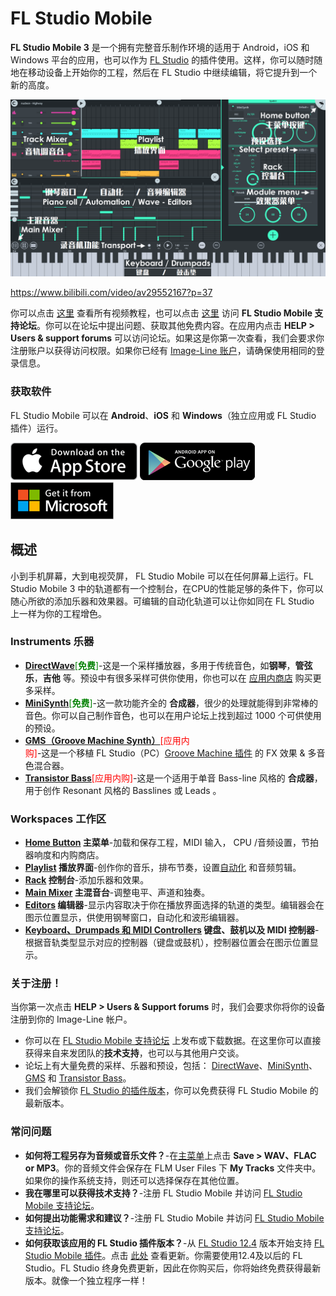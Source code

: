 # FL Studio Mobile

**FL Studio Mobile 3** 是一个拥有完整音乐制作环境的适用于 Android，iOS 和 Windows 平台的应用，也可以作为 [FL Studio][1] 的插件使用。这样，你可以随时随地在移动设备上开始你的工程，然后在 FL Studio 中继续编辑，将它提升到一个新的高度。

![主界面](../assets/images/main_ui_zh.png)

https://www.bilibili.com/video/av29552167?p=37

你可以点击 [这里][2] 查看所有视频教程，也可以点击 [这里][3] 访问 **FL Studio Mobile 支持论坛**。你可以在论坛中提出问题、获取其他免费内容。在应用内点击 **HELP > Users & support forums** 可以访问论坛。如果这是你第一次查看，我们会要求你注册账户以获得访问权限。如果你已经有 [Image-Line 账户][4]，请确保使用相同的登录信息。

<a id="install"></a>

### 获取软件

FL Studio Mobile 可以在 **Android**、**iOS** 和 **Windows**（独立应用或 FL Studio 插件）运行。

[![Apple Store](../assets/stores/apple_store.png)][5] [![Google Play](../assets/stores/google_play.png)][6] [![Microsoft Store](../assets/stores/microsoft_store.png)][7]

<a id="overview"></a>

## 概述

小到手机屏幕，大到电视荧屏， FL Studio Mobile 可以在任何屏幕上运行。FL Studio Mobile 3 中的轨道都有一个控制台，在CPU的性能足够的条件下，你可以随心所欲的添加乐器和效果器。可编辑的自动化轨道可以让你如同在 FL Studio 上一样为你的工程增色。

<a id="instruments"></a>

### Instruments 乐器

*   [**DirectWave**][8]<font color="green">[**免费**]</font>-这是一个采样播放器，多用于传统音色，如**钢琴**，**管弦乐**，**吉他** 等。预设中有很多采样可供你使用，你也可以在 [应用内商店][9] 购买更多采样。
*   [**MiniSynth**][10]<font color="green">[**免费**]</font>-这一款功能齐全的 **合成器**，很少的处理就能得到非常棒的音色。你可以自己制作音色，也可以在用户论坛上找到超过 1000 个可供使用的预设。
*   [**GMS（Groove Machine Synth）**][11]<font color="red">[应用内购]</font>-这是一个移植 FL Studio（PC）[Groove Machine 插件][12] 的 FX 效果 & 多音色混合器。
*   [**Transistor Bass**][13]<font color="red">[应用内购]</font>-这是一个适用于单音 Bass-line 风格的 **合成器**，用于创作 Resonant 风格的 Basslines 或 Leads 。

<a id="spaces"></a>

### Workspaces 工作区

*   **[Home Button][14] 主菜单**-加载和保存工程，MIDI 输入， CPU /音频设置，节拍器响度和内购商店。
*   **[Playlist][15] 播放界面**-创作你的音乐，排布节奏，设置[自动化][16] 和音频剪辑。
*   **[Rack][17] 控制台**-添加乐器和效果。
*   **[Main Mixer][18] 主混音台**-调整电平、声道和独奏。
*   **[Editors][19] 编辑器**-显示内容取决于你在播放界面选择的轨道的类型。编辑器会在图示位置显示，供使用钢琴窗口，自动化和波形编辑器。
*   **[Keyboard、Drumpads 和 MIDI Controllers][20] 键盘、鼓机以及 MIDI 控制器**-根据音轨类型显示对应的控制器（键盘或鼓机），控制器位置会在图示位置显示。

<a id="registration"></a>

### 关于注册！

当你第一次点击 **HELP > Users & Support forums** 时，我们会要求你将你的设备注册到你的 Image-Line 帐户。

*   你可以在 [FL Studio Mobile 支持论坛][3] 上发布或下载数据。在这里你可以直接获得来自来发团队的**技术支持**，也可以与其他用户交谈。
*   论坛上有大量免费的采样、乐器和预设，包括： [DirectWave][21]、[MiniSynth][22]、[GMS][23] 和 [Transistor Bass][24]。
*   我们会解锁你 [FL Studio 的插件版本][25]，你可以免费获得 FL Studio Mobile 的最新版本。

<a id="faq"></a>

### 常问问题

*   **如何将工程另存为音频或音乐文件？**-在[主菜单][14]上点击 **Save > WAV、FLAC or MP3**。你的音频文件会保存在 FLM User Files 下 **My Tracks** 文件夹中。如果你的操作系统支持，则还可以选择保存在其他位置。
*   **我在哪里可以获得技术支持？**-注册 FL Studio Mobile 并访问 [FL Studio Mobile 支持论坛][3]。
*   **如何提出功能需求和建议？**-注册 FL Studio Mobile 并访问 [FL Studio Mobile 支持论坛][3]。
*   **如何获取该应用的 FL Studio 插件版本？**-从 [FL Studio 12.4][26] 版本开始支持 [FL Studio Mobile 插件][27]。点击 [此处][28] 查看更新。你需要使用12.4及以后的 FL Studio。FL Studio 终身免费更新，因此在你购买后，你将始终免费获得最新版本。就像一个独立程序一样！

[1]: https://www.image-line.com/flstudio/
[2]: https://www.bilibili.com/video/av29552167
[3]: https://support.image-line.com/redirect/flmobile_forum
[4]: https://support.image-line.com/member/profile.php
[5]: https://apps.apple.com/cn/app/fl-studio-mobile-hd/id432850619
[6]: https://play.google.com/store/apps/details?id=com.imageline.FLM
[7]: https://www.microsoft.com/store/apps/9nblggh1zjcr
[8]: Module_DirectWave.md
[9]: HomePanel.md#shop
[10]: Module_Minisynth.md
[11]: Module_GMS.md
[12]: https://www.image-line.com/support/FLHelp/html/plugins/GMS.htm
[13]: Module_TransistorBass.md
[14]: HomePanel.md
[15]: Playlist.md
[16]: Editors.md#automationclip
[17]: Rack.md
[18]: Mixer.md
[19]: Editors.md
[20]: Controllers.md
[21]: https://forum.image-line.com/viewtopic.php?f=1964&t=78796
[22]: https://forum.image-line.com/viewtopic.php?f=1964&t=119657
[23]: https://forum.image-line.com/viewtopic.php?f=1964&t=164423
[24]: https://forum.image-line.com/viewtopic.php?f=1964&t=164424
[25]: https://support.image-line.com/redirect/flstudiomobile_plugin
[26]: https://www.image-line.com/downloads/flstudiodownload.html
[27]: FLStudioPlugin.md
[28]: https://support.image-line.com/redirect/flmobile_flplugin